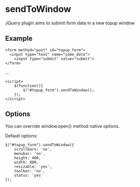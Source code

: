 sendToWindow
============

JQuery plugin aims to submit form data in a new topup window

Example
-------

    <form method="post" id="topup_form">
      <input type="text" name="some_data">
		<input type="submit" value="submit">
    </form>

...

	<script>
		$(function(){
			$("#topup_form").sendToWindow();
		});
	</script>

Options
-------
You can override window.open() method native options. 

Default options:

    $("#topup_form").sendToWindow({
    	scrollbars: 'no',
    	menubar: 'no',
    	height: 400,
    	width: 800,
    	resizable: 'yes',
    	toolbar: 'no',
    	status: 'yes'
    });
